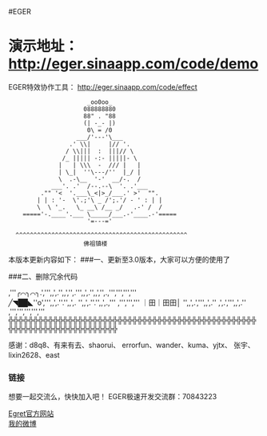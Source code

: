 #EGER

演示地址：
 http://eger.sinaapp.com/code/demo
===================================
EGER特效协作工具：
http://eger.sinaapp.com/code/effect 

                          _oo0oo_
                         088888880
                         88" . "88
                         (| -_- |)
                          0\ = /0
                       ___/'---'\___
                     .' \\|     |// '.
                    / \\|||  :  |||// \
                   /_ ||||| -:- |||||- \
                  |   | \\\  -  /// |   |
                  | \_|  ''\---/''  |_/ |
                  \  .-\__  '-'  __/-.  /
                ___'. .'  /--.--\  '. .'___
             ."" '<  '.___\_<|>_/___.' >'  "".
            | | : '-  \'.;'\ _ /';.'/ - ' : | |
            \  \ '_.   \_ __\ /__ _/   .-' /  /
        ====='-.____'.___ \_____/___.-'____.-'=====
                          '=---='

      ^^^^^^^^^^^^^^^^^^^^^^^^^^^^^^^^^^^^^^^^^^^^^^^^
                         佛祖镇楼

本版本更新内容如下：
###一、更新至3.0版本，大家可以方便的使用了

###二、删除冗余代码

,'''╭⌒╮⌒╮.',''',,',.'',,','',.''',,',.'',,','',.,''',''',''','''  
 ╱◥██◣''o',''',,',.''.'',,',.  '',,',.''.'',,',.,'''  ,''',''','''
｜田｜田田│ '',,',.',''',,',.'' ,',.',''',,',.''  ,''',''',''',''','''
╬╬╬╬╬╬╬╬╬╬╬╬╬╬╬╬╬╬╬╬╬╬╬╬╬╬╬╬╬╬╬╬╬╬╬╬╬╬╬╬╬╬╬╬╬╬╬╬╬╬╬╬╬╬╬╬╬╬╬╬╬╬╬╬╬╬╬╬╬╬╬╬


感谢：d8q8、有来有去、shaorui、 errorfun、wander、kuma、yjtx、 张宇、lixin2628、east

### 链接

想要一起交流么，快快加入吧！
EGER极速开发交流群：70843223

[Egret官方网站](egret-labs.org)<br />
[我的微博](http://weibo.com/1856526021/profile?topnav=1&wvr=6)<br />
